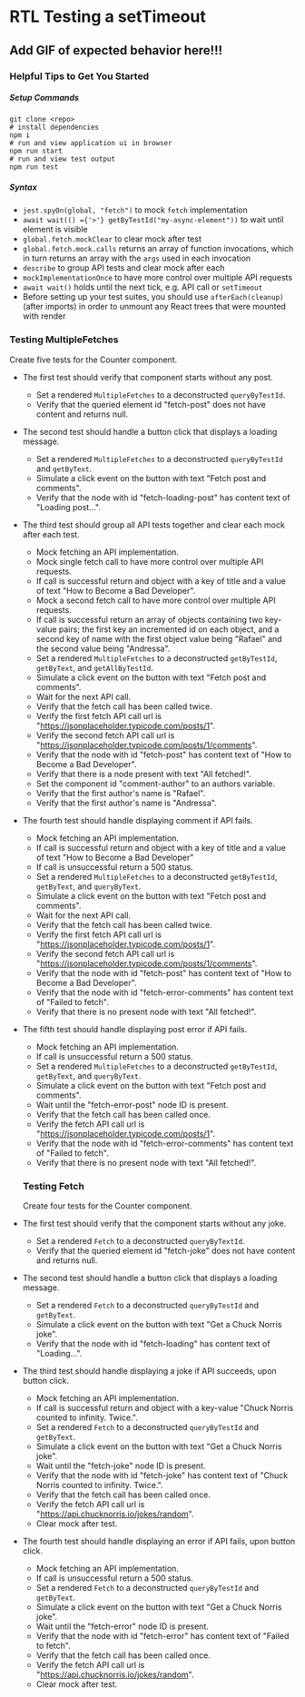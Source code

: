 # RTL Testing a setTimeout

## Add GIF of expected behavior here!!!

### Helpful Tips to Get You Started

##### Setup Commands
```
git clone <repo>
# install dependencies
npm i
# run and view application ui in browser
npm run start
# run and view test output 
npm run test
```

##### Syntax
- `jest.spyOn(global, "fetch")` to mock `fetch` implementation
- `await wait(() ={'>'} getByTestId("my-async-element"))` to wait until element is visible
- `global.fetch.mockClear` to clear mock after test
- `global.fetch.mock.calls` returns an array of function invocations, which in turn returns an array with the `args` used in each invocation
- `describe` to group API tests and clear mock after each
- `mockImplementationOnce` to have more control over multiple API requests
- `await wait()` holds until the next tick, e.g. API call or `setTimeout`
- Before setting up your test suites, you should use `afterEach(cleanup)` (after imports) in order to unmount any React trees that were mounted with render

### Testing MultipleFetches
Create five tests for the Counter component.

- The first test should verify that component starts without any post.
  - Set a rendered `MultipleFetches` to a deconstructed `queryByTestId`.
  - Verify that the queried element id "fetch-post" does not have content and returns null.
- The second test should handle a button click that displays a loading message.
  - Set a rendered `MultipleFetches` to a deconstructed `queryByTestId` and `getByText`.
  - Simulate a click event on the button with text "Fetch post and comments".
  - Verify that the node with id "fetch-loading-post" has content text of "Loading post...".
- The third test should group all API tests together and clear each mock after each test.
  - Mock fetching an API implementation.
  - Mock single fetch call to have more control over multiple API requests.
  - If call is successful return and object with a key of title and a value of text "How to Become a Bad Developer".
  - Mock a second fetch call to have more control over multiple API requests.
  - If call is successful return an array of objects containing two key-value pairs; the first key an incremented id on each object, and a second key of name with the first object value being "Rafael" and the second value being "Andressa".
  - Set a rendered `MultipleFetches` to a deconstructed `getByTestId`, `getByText`, and `getAllByTestId`.
  - Simulate a click event on the button with text "Fetch post and comments".
  - Wait for the next API call.
  - Verify that the fetch call has been called twice.
  - Verify the first fetch API call url is "https://jsonplaceholder.typicode.com/posts/1".
  - Verify the second fetch API call url is "https://jsonplaceholder.typicode.com/posts/1/comments".
  - Verify that the node with id "fetch-post" has content text of "How to Become a Bad Developer".
  - Verify that there is a node present with text "All fetched!".
  - Set the component id "comment-author" to an authors variable.
  - Verify that the first author's name is "Rafael".
  - Verify that the first author's name is "Andressa".
- The fourth test should handle displaying comment if API fails.
  - Mock fetching an API implementation.
  - If call is successful return and object with a key of title and a value of text "How to Become a Bad Developer"
  - If call is unsuccessful return a 500 status.
  - Set a rendered `MultipleFetches` to a deconstructed `getByTestId`, `getByText`, and `queryByText`.
  - Simulate a click event on the button with text "Fetch post and comments".
  - Wait for the next API call.
  - Verify that the fetch call has been called twice.
  - Verify the first fetch API call url is "https://jsonplaceholder.typicode.com/posts/1".
  - Verify the second fetch API call url is "https://jsonplaceholder.typicode.com/posts/1/comments".
  - Verify that the node with id "fetch-post" has content text of "How to Become a Bad Developer".
  - Verify that the node with id "fetch-error-comments" has content text of "Failed to fetch".
  - Verify that there is no present node with text "All fetched!".
- The fifth test should handle displaying post error if API fails.
  - Mock fetching an API implementation.
  - If call is unsuccessful return a 500 status.
  - Set a rendered `MultipleFetches` to a deconstructed `getByTestId`, `getByText`, and `queryByText`.
  - Simulate a click event on the button with text "Fetch post and comments".
  - Wait until the "fetch-error-post" node ID is present.
  - Verify that the fetch call has been called once.
  - Verify the fetch API call url is "https://jsonplaceholder.typicode.com/posts/1".
  - Verify that the node with id "fetch-error-comments" has content text of "Failed to fetch".
  - Verify that there is no present node with text "All fetched!".

  ### Testing Fetch
  Create four tests for the Counter component.

- The first test should verify that the component starts without any joke.
  - Set a rendered `Fetch` to a deconstructed `queryByTextId`.
  - Verify that the queried element id "fetch-joke" does not have content and returns null.
- The second test should handle a button click that displays a loading message.
  - Set a rendered `Fetch` to a deconstructed `queryByTestId` and `getByText`.
  - Simulate a click event on the button with text "Get a Chuck Norris joke".
  - Verify that the node with id "fetch-loading" has content text of "Loading...".
- The third test should handle displaying a joke if API succeeds, upon button click.
  - Mock fetching an API implementation.
  - If call is successful return and object with a key-value "Chuck Norris counted to infinity. Twice.".
  - Set a rendered `Fetch` to a deconstructed `queryByTestId` and `getByText`.
  - Simulate a click event on the button with text "Get a Chuck Norris joke".
  - Wait until the "fetch-joke" node ID is present.
  - Verify that the node with id "fetch-joke" has content text of "Chuck Norris counted to infinity. Twice.".
  - Verify that the fetch call has been called once.
  - Verify the fetch API call url is "https://api.chucknorris.io/jokes/random".
  - Clear mock after test.
- The fourth test should handle displaying an error if API fails, upon button click.
  - Mock fetching an API implementation.
  - If call is unsuccessful return a 500 status.
  - Set a rendered `Fetch` to a deconstructed `queryByTestId` and `getByText`.
  - Simulate a click event on the button with text "Get a Chuck Norris joke".
  - Wait until the "fetch-error" node ID is present.
  - Verify that the node with id "fetch-error" has content text of "Failed to fetch".
  - Verify that the fetch call has been called once.
  - Verify the fetch API call url is "https://api.chucknorris.io/jokes/random".
  - Clear mock after test.

